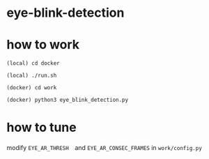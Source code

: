 # eye-blink-detection

# how to work
```
(local) cd docker

(local) ./run.sh

(docker) cd work

(docker) python3 eye_blink_detection.py 
```

# how to tune
modify ```EYE_AR_THRESH```　and ```EYE_AR_CONSEC_FRAMES``` in ```work/config.py```